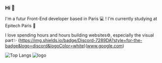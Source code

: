 ### Hi 👋

I'm a futur Front-End developer based in Paris 💻 ! I'm currently studying at Epitech Paris 🔭

I love spending hours and hours building websites⚙️, especially the visual part✨
(https://img.shields.io/badge/Discord-7289DA?style=for-the-badge&logo=discord&logoColor=white)(www.google.com)

<!--
**MiciWeb/MiciWeb** is a ✨ _special_ ✨ repository because its `README.md` (this file) appears on your GitHub profile.

Here are some ideas to get you started:

- 🔭 I’m currently working on ...
- 🌱 I’m currently learning ...
- 👯 I’m looking to collaborate on ...
- 🤔 I’m looking for help with ...
- 💬 Ask me about ...
- 📫 How to reach me: ...
- 😄 Pronouns: ...
- ⚡ Fun fact: ...
-->


![Top Langs](https://github-readme-stats.vercel.app/api/top-langs/?username=MiciWeb&layout=compact)
![logo](https://www.webacademie.org/wp-content/uploads/2019/11/LOGO-WEBACADEMIE-2019-QUADRI-2048x367.png "web@cademie image")

